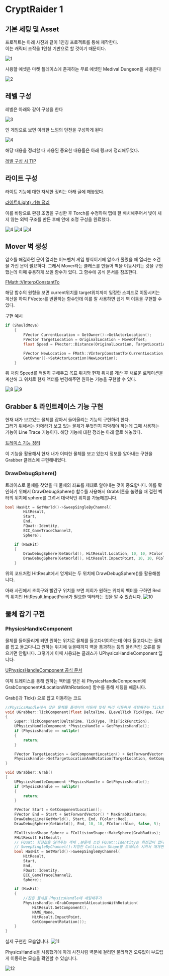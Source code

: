 # CryptRaider 1

## 기본 세팅 및 Asset

프로젝트는 아래 사진과 같이 1인칭 프로젝트를 통해 제작한다.<br>
이는 캐릭터 조작을 1인칭 기반으로 할 것이기 때문이다.

![1](/Assets/Images/Unreal/실습/CryptRaider/1.png)

사용할 에셋은 마켓 플레이스에 존재하는 무료 에셋인 Medival Dungeon을 사용한다

![2](/Assets/Images/Unreal/실습/CryptRaider/2.png)

## 레벨 구성

레벨은 아래와 같이 구성을 한다

![3](/Assets/Images/Unreal/실습/CryptRaider/3.png)

인 게임으로 보면 이러한 느낌의 던전을 구성하게 된다

![4](/Assets/Images/Unreal/실습/CryptRaider/4.png)

해당 내용을 정리할 때 사용된 중요한 내용들은 아래 링크에 정리해두었다.

[레벨 구성 시 TIP](./../../이론%20및%20정리/레벨%20구성%20시%20TIP.md)

## 라이트 구성

라이트 기능에 대한 자세한 정리는 아래 글에 해놓았다.

[라이트(Light) 기능 정리](<../../이론%20및%20정리/라이트(Light)%20정리.md>)

이를 바탕으로 환경 조명을 구성한 후 Torch를 수정하여 맵에 잘 배치해주어서 빛이 새지 않는 외벽 구조를 만든 후에 안에 조명 구성을 완료했다.

![4](/Assets/Images/Unreal/실습/CryptRaider/5.png)
![4](/Assets/Images/Unreal/실습/CryptRaider/6.png)
![4](/Assets/Images/Unreal/실습/CryptRaider/7.png)

## Mover 벽 생성

암호를 해결하면 문이 열리는 어드벤쳐 게임 형식이기에 암호가 풀렸을 때 열리는 조건을 가진 문이 필요하다. 그래서 Mover라는 클래스를 만들어 벽을 이동시키는 것을 구현했는데 이때 유용하게 쓰일 함수가 있다. 그 함수에 공식 문서를 참조한다.

[FMath::VInterpConstantTo](https://docs.unrealengine.com/5.2/en-US/API/Runtime/Core/Math/FMath/VInterpConstantTo/)

해당 함수의 원형을 보면 current위치를 target위치까지 일정한 스피드로 이동시키는 계산을 하여 FVector를 반환하는 함수인데 이를 잘 사용하면 쉽게 벽 이동을 구현할 수 있다.

구현 예시

```C++
if (ShouldMove)
	{
		FVector CurrentLocation = GetOwner()->GetActorLocation();
		FVector TargetLocation = OriginalLocation + MoveOffset;
		float Speed = FVector::Distance(OriginalLocation, TargetLocation) / MoveTime;

		FVector NewLocation = FMath::VInterpConstantTo(CurrentLocation, TargetLocation, DeltaTime, Speed);
		GetOwner()->SetActorLocation(NewLocation);
	}
```

위 처럼 Speed를 적절히 구해주고 목표 위치와 현재 위치를 계산 후 새로운 로케이션을 계산해 그 위치로 현재 액터를 변경해주면 원하는 기능을 구현할 수 있다.

![8](/Assets/Images/Unreal/실습/CryptRaider/8.png)
![9](/Assets/Images/Unreal/실습/CryptRaider/9.png)

## Grabber & 라인트레이스 기능 구현

현재 내가 보고있는 물체를 잡아서 들어올리는 기능의 구현하려 한다.<br>
그러기 위해서는 카메라가 보고 있는 물체가 무엇인지 파악해야 하는데 그때 사용하는 기능이 Line Trace 기능이다. 해당 기능에 대한 정리는 아래 글로 해놓았다.

[트레이스 기능 정리](/Unreal%20Engine/이론%20및%20정리/트레이스%20기능%20정리.md)

이 기능을 활용해서 현재 내가 어떠한 물체를 보고 있는지 정보를 알아내는 구현을 Grabber 클래스에 구현해내었다.

### DrawDebugSphere()

트레이스로 물체를 찾았을 때 물체의 좌표를 제대로 알아내는 것이 중요합니다. 이를 확인하기 위해서 DrawDebugSphere() 함수를 사용해서 Grab버튼을 눌렀을 때 걸린 벡터의 위치에 sphere를 그려서 대략적인 위치를 가늠해봅니다.

```C++
bool HasHit = GetWorld()->SweepSingleByChannel(
		HitResult,
		Start,
		End,
		FQuat::Identity,
		ECC_GameTraceChannel2,
		Sphere);

	if (HasHit)
	{
		DrawDebugSphere(GetWorld(), HitResult.Location, 10, 10, FColor::Green, false, 5);
		DrawDebugSphere(GetWorld(), HitResult.ImpactPoint, 10, 10, FColor::Red, false, 5);
	}
```

위의 코드처럼 HitResult에서 얻게되는 두 위치에 DrawDebugSphere()를 활용해봅니다.

아래 사진에서 초록구와 빨간구 위치를 보면 저희가 원하는 위치의 벡터를 구하면 Red의 위치인 HitResult.ImpactPoint가 필요한 벡터라는 것을 알 수 있습니다.
![10](/Assets/Images/Unreal/실습/CryptRaider/10.png)

## 물체 잡기 구현

### PhysicsHandleComponent

물체를 들어올리게 되면 원하는 위치로 물체를 들고다녀야하는데 이때 들고다니는 물체를 잡고 들고다니고 원하는 위치에 놓을때까지 벽을 통과하는 등의 물리적인 오류를 일으키면 안됩니다. 그렇기에 이때 사용되는 클래스가 UPhysicsHandleComponent 입니다.

[UPhysicsHandleComponent 공식 문서](https://docs.unrealengine.com/5.3/en-US/API/Runtime/Engine/PhysicsEngine/UPhysicsHandleComponent/)

이제 트레이스를 통해 원하는 액터를 얻은 뒤 PhysicsHandleComponent에 GrabComponentAtLocationWithRotation() 함수를 통해 세팅을 해줍니다.

Grab()과 Tick() 으로 잡고 이동하는 코드

```C++
//PhysicsHandle에서 잡은 물체를 플레이어 이동에 맞춰 따라 이동하게 세팅해주는 Tick함수
void UGrabber::TickComponent(float DeltaTime, ELevelTick TickType, FActorComponentTickFunction *ThisTickFunction)
{
	Super::TickComponent(DeltaTime, TickType, ThisTickFunction);
	UPhysicsHandleComponent *PhysicsHandle = GetPhysicsHandle();
	if (PhysicsHandle == nullptr)
	{
		return;
	}

	FVector TargetLocation = GetComponentLocation() + GetForwardVector() * HoldDistance;
	PhysicsHandle->SetTargetLocationAndRotation(TargetLocation, GetComponentRotation());
}

void UGrabber::Grab()
{
	UPhysicsHandleComponent *PhysicsHandle = GetPhysicsHandle();
	if (PhysicsHandle == nullptr)
	{
		return;
	}

	FVector Start = GetComponentLocation();
	FVector End = Start + GetForwardVector() * MaxGrabDistance;
	DrawDebugLine(GetWorld(), Start, End, FColor::Red);
	DrawDebugSphere(GetWorld(), End, 10, 10, FColor::Blue, false, 5);

	FCollisionShape Sphere = FCollisionShape::MakeSphere(GrabRadius);
	FHitResult HitResult;
	// FQuat: 회전값을 알려주는 객체 ,본문에 쓰인 FQuat::Identity는 회전값이 없다는 표현
	// SweepSingleByChannel():지정한 Collision Shape를 트레이스 시켜서 매개변수로 넣은 채널 소속의 첫번째 충돌체를 리턴하는 함수,충돌했다면 true리턴
	bool HasHit = GetWorld()->SweepSingleByChannel(
		HitResult,
		Start,
		End,
		FQuat::Identity,
		ECC_GameTraceChannel2,
		Sphere);

	if (HasHit)
	{
		//잡은 물체를 PhysicsHandle에 세팅해주기
		PhysicsHandle->GrabComponentAtLocationWithRotation(
			HitResult.GetComponent(),
			NAME_None,
			HitResult.ImpactPoint,
			GetComponentRotation());
	}
}

```

실제 구현한 모습입니다.
![11](/Assets/Images/Unreal/실습/CryptRaider/11.png)

PhysicsHandle을 사용했기에 아래 사진처럼 벽문에 걸리면 물리적인 오류없이 부드럽게 이동하는 모습을 확인할 수 있습니다.

![12](/Assets/Images/Unreal/실습/CryptRaider/12.png)
